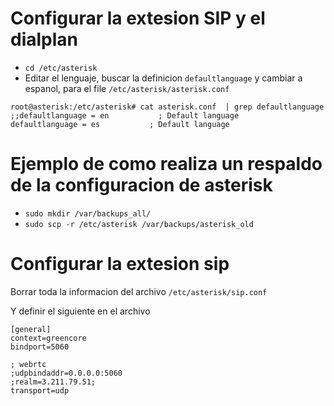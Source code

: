 # Configurar la extesion SIP y el dialplan
* `cd /etc/asterisk`
* Editar el lenguaje, buscar la definicion `defaultlanguage` y cambiar a espanol, para el file `/etc/asterisk/asterisk.conf`

```
root@asterisk:/etc/asterisk# cat asterisk.conf  | grep defaultlanguage
;;defaultlanguage = en           ; Default language
defaultlanguage = es           ; Default language
```
# Ejemplo de como realiza un respaldo de la configuracion de asterisk

* `sudo mkdir /var/backups_all/`
* `sudo scp -r /etc/asterisk /var/backups/asterisk_old`

# Configurar la extesion sip

Borrar toda la informacion del archivo `/etc/asterisk/sip.conf`

Y definir el siguiente en el archivo

```
[general]
context=greencore
bindport=5060

; webrtc
;udpbindaddr=0.0.0.0:5060
;realm=3.211.79.51;
transport=udp
```




